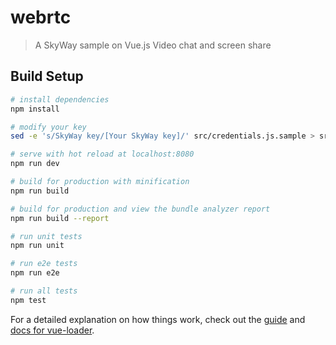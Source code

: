 # webrtc

> A SkyWay sample on Vue.js
> Video chat and screen share

## Build Setup

``` bash
# install dependencies
npm install

# modify your key
sed -e 's/SkyWay key/[Your SkyWay key]/' src/credentials.js.sample > src/credentials.js

# serve with hot reload at localhost:8080
npm run dev

# build for production with minification
npm run build

# build for production and view the bundle analyzer report
npm run build --report

# run unit tests
npm run unit

# run e2e tests
npm run e2e

# run all tests
npm test
```

For a detailed explanation on how things work, check out the [guide](http://vuejs-templates.github.io/webpack/) and [docs for vue-loader](http://vuejs.github.io/vue-loader).
